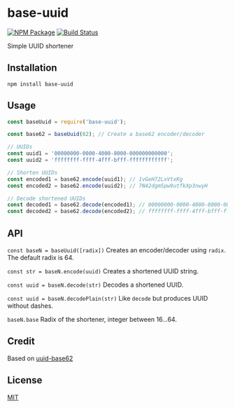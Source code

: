 # base-uuid
[![NPM Package](https://img.shields.io/npm/v/base-uuid.svg?style=flat-square)](https://www.npmjs.org/package/base-uuid)
[![Build Status](https://img.shields.io/travis/teabore/base-uuid.svg?branch=master&style=flat-square)](https://travis-ci.org/teabore/base-uuid)

Simple UUID shortener

## Installation

```shell
npm install base-uuid
```

## Usage
```js
const baseUuid = require('base-uuid');

const base62 = baseUuid(62); // Create a base62 encoder/decoder

// UUIDs
const uuid1 = '00000000-0000-4000-8000-000000000000';
const uuid2 = 'ffffffff-ffff-4fff-bfff-ffffffffffff';

// Shorten UUIDs
const encoded1 = base62.encode(uuid1); // 1vGeH72LxVtxKg
const encoded2 = base62.encode(uuid2); // 7N42dgm5pw9utfkXp3nwyH

// Decode shortened UUIDs
const decoded1 = base62.decode(encoded1); // 00000000-0000-4000-8000-000000000000
const decoded2 = base62.decode(encoded2); // ffffffff-ffff-4fff-bfff-ffffffffffff
```

## API
`const baseN = baseUuid([radix])`
Creates an encoder/decoder using `radix`. The default radix is 64.

`const str = baseN.encode(uuid)`
Creates a shortened UUID string.

`const uuid = baseN.decode(str)`
Decodes a shortened UUID.

`const uuid = baseN.decodePlain(str)`
Like `decode` but produces UUID without dashes.

`baseN.base`
Radix of the shortener, integer between 16...64.

## Credit

Based on [uuid-base62](https://github.com/dmarcelino/uuid-base62)

## License
[MIT](LICENSE)
